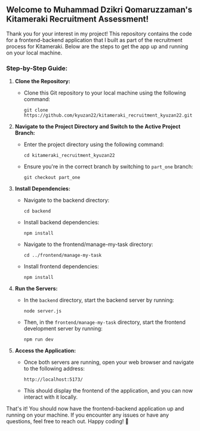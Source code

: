 ## Welcome to Muhammad Dzikri Qomaruzzaman's Kitameraki Recruitment Assessment!

Thank you for your interest in my project! This repository contains the code for a frontend-backend application that I built as part of the recruitment process for Kitameraki. Below are the steps to get the app up and running on your local machine.

### Step-by-Step Guide:

1. **Clone the Repository:**
   - Clone this Git repository to your local machine using the following command:
     ```
     git clone https://github.com/kyuzan22/kitameraki_recruitment_kyuzan22.git
     ```

2. **Navigate to the Project Directory and Switch to the Active Project Branch:**
   - Enter the project directory using the following command:
     ```
     cd kitameraki_recruitment_kyuzan22
     ```

   - Ensure you're in the correct branch by switching to `part_one` branch:
     ```
     git checkout part_one
     ```

3. **Install Dependencies:**
   - Navigate to the backend directory:
     ```
     cd backend
     ```
   - Install backend dependencies:
     ```
     npm install
     ```

   - Navigate to the frontend/manage-my-task directory:
     ```
     cd ../frontend/manage-my-task
     ```
   - Install frontend dependencies:
     ```
     npm install
     ```

4. **Run the Servers:**
   - In the `backend` directory, start the backend server by running:
     ```
     node server.js
     ```

   - Then, in the `frontend/manage-my-task` directory, start the frontend development server by running:
     ```
     npm run dev
     ```

5. **Access the Application:**
   - Once both servers are running, open your web browser and navigate to the following address:
     ```
     http://localhost:5173/
     ```
   - This should display the frontend of the application, and you can now interact with it locally.

That's it! You should now have the frontend-backend application up and running on your machine. If you encounter any issues or have any questions, feel free to reach out. Happy coding! 🚀